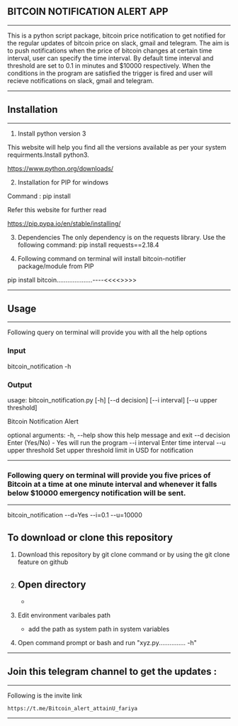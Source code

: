 ## BITCOIN NOTIFICATION ALERT APP
-----------------------------------------------------------------------------------------------------------------------------------------------
This is a python script package, bitcoin price notification to get notified for the regular updates of bitcoin price on slack, gmail and telegram. 
The aim is to push notifications when the price of bitcoin changes at certain time interval, user can specify the time interval. By default time interval and threshold are set to 0.1 in minutes and $10000 respectively.
When the conditions in the program are satisfied the trigger is fired and user will recieve notifications on slack, gmail and telegram.

-----------------------------------------------------------------------------------------------------------------------------------------------
## Installation
-----------------------------------------------------------------------------------------------------------------------------------------------

1. Install python version 3

This website will help you find all the versions available as per your system requirments.Install python3.

https://www.python.org/downloads/

2. Installation for PIP for windows

Command : pip install 

Refer this website for further read

https://pip.pypa.io/en/stable/installing/


3. Dependencies
The only dependency is on the requests library. 
Use the following command: pip install requests==2.18.4


4. Following command on terminal will install bitcoin-notifier package/module from PIP

pip install bitcoin....................----<<<<>>>>

-----------------------------------------------------------------------------------------------------------------------------------------------
## Usage
-----------------------------------------------------------------------------------------------------------------------------------------------
Following query on terminal will provide you with all the help options 

### Input 
bitcoin_notification -h

### Output 
usage: bitcoin_notification.py [-h] [--d decision] [--i interval]
                               [--u upper threshold]

Bitcoin Notification Alert

optional arguments:
  -h, --help           show this help message and exit
  --d decision         Enter (Yes/No) - Yes will run the program
  --i interval         Enter time interval
  --u upper threshold  Set upper threshold limit in USD for notification


-----------------------------------------------------------------------------------------------------------------------------------------------
### Following query on terminal will provide you five prices of Bitcoin at a time at one minute interval and whenever it falls below $10000 emergency notification will be sent.
-----------------------------------------------------------------------------------------------------------------------------------------------

bitcoin_notification --d=Yes --i=0.1 --u=10000



## To download or clone this repository

1. Download this repository by git clone command or by using the git clone feature on github 

2. Open directory 
    - 
    -

3. Edit environment varibales path 
    - add the path as system path in system variables

4. Open command prompt or bash and run "xyz.py............... -h" 



-----------------------------------------------------------------------------------------------------------------------------------------------
## Join this telegram channel to get the updates :
-----------------------------------------------------------------------------------------------------------------------------------------------

Following is the invite link

    https://t.me/Bitcoin_alert_attainU_fariya


-----------------------------------------------------------------------------------------------------------------------------------------------


